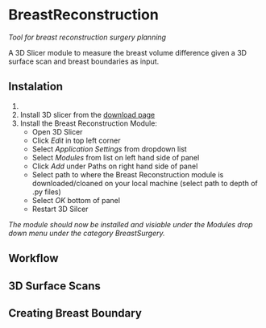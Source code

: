 # BreastReconstruction
*Tool for breast reconstruction surgery planning*

A 3D Slicer module to measure the breast volume difference given a 3D surface scan and breast boundaries as input.

## Instalation 
1. 
2. Install 3D slicer from the [download page](https://download.slicer.org/)
3. Install the Breast Reconstruction Module: 
    - Open 3D Slicer
    - Click *Edit* in top left corner 
    - Select *Application Settings* from dropdown list
    - Select *Modules* from list on left hand side of panel
    - Click *Add* under Paths on right hand side of panel
    - Select path to where the Breast Reconstruction module is downloaded/cloaned on your local machine (select path to depth of .py files)
    - Select *OK* bottom of panel
    - Restart 3D Silcer 

*The module should now be installed and visiable under the Modules drop down menu under the category BreastSurgery.* 
  


## Workflow

## 3D Surface Scans 

## Creating Breast Boundary 


